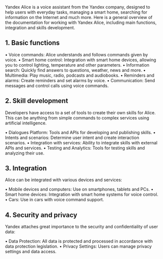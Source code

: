 Yandex Alice is a voice assistant from the Yandex company, designed to help users with everyday tasks, managing a smart home, searching for information on the Internet and much more. Here is a general overview of the documentation for working with Yandex Alice, including main functions, integration and skills development.

## 1. Basic functions

  • Voice commands: Alice understands and follows commands given by voice.
  • Smart home control: Integration with smart home devices, allowing you to control lighting, temperature and other parameters.
  • Information search: Quickly find answers to questions, weather, news and more.
  • Multimedia: Play music, radio, podcasts and audiobooks.
  • Reminders and alarms: Create reminders and set alarms by voice.
  • Communication: Send messages and control calls using voice commands.

## 2. Skill development

Developers have access to a set of tools to create their own skills for Alice. This can be anything from simple commands to complex services using artificial intelligence.

  • Dialogues Platform: Tools and APIs for developing and publishing skills.
  • Intents and scenarios: Determine user intent and create interaction scenarios.
  • Integration with services: Ability to integrate skills with external APIs and services.
  • Testing and Analytics: Tools for testing skills and analyzing their use.

## 3. Integration

Alice can be integrated with various devices and services:

  • Mobile devices and computers: Use on smartphones, tablets and PCs.
  • Smart home devices: Integration with smart home systems for voice control.
  • Cars: Use in cars with voice command support.

## 4. Security and privacy

Yandex attaches great importance to the security and confidentiality of user data:

  • Data Protection: All data is protected and processed in accordance with data protection legislation.
  • Privacy Settings: Users can manage privacy settings and data access.
